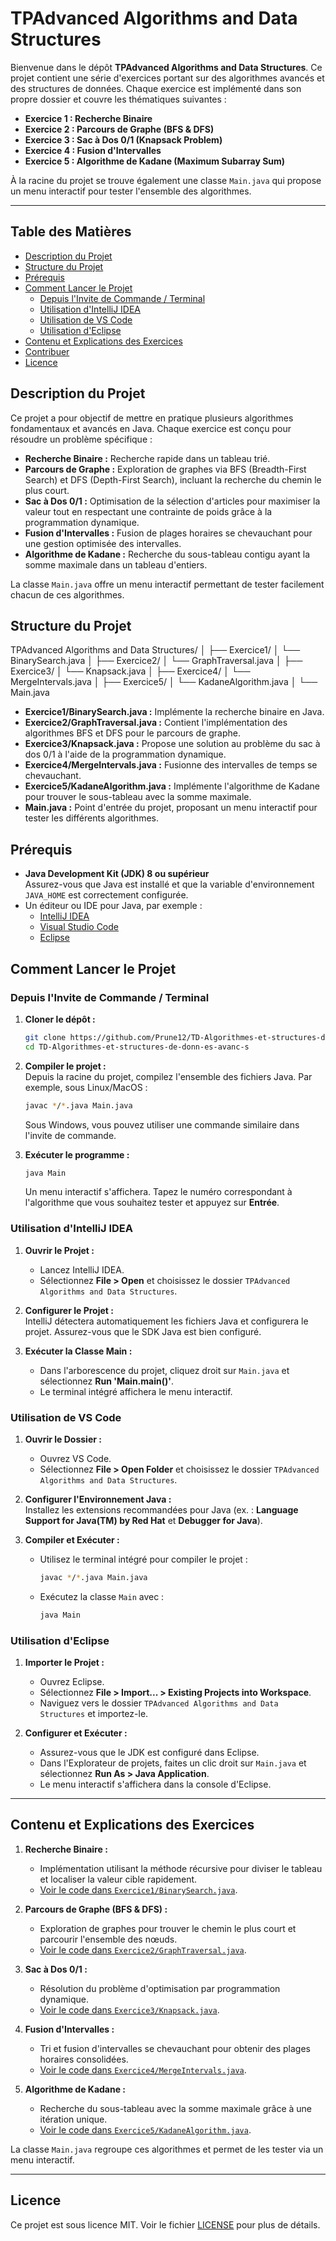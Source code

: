 

# TPAdvanced Algorithms and Data Structures

Bienvenue dans le dépôt **TPAdvanced Algorithms and Data Structures**. Ce projet contient une série d'exercices portant sur des algorithmes avancés et des structures de données. Chaque exercice est implémenté dans son propre dossier et couvre les thématiques suivantes :

- **Exercice 1 : Recherche Binaire**
- **Exercice 2 : Parcours de Graphe (BFS & DFS)**
- **Exercice 3 : Sac à Dos 0/1 (Knapsack Problem)**
- **Exercice 4 : Fusion d'Intervalles**
- **Exercice 5 : Algorithme de Kadane (Maximum Subarray Sum)**

À la racine du projet se trouve également une classe `Main.java` qui propose un menu interactif pour tester l'ensemble des algorithmes.

---

## Table des Matières

- [Description du Projet](#description-du-projet)
- [Structure du Projet](#structure-du-projet)
- [Prérequis](#prérequis)
- [Comment Lancer le Projet](#comment-lancer-le-projet)
  - [Depuis l'Invite de Commande / Terminal](#depuis-linvite-de-commande--terminal)
  - [Utilisation d'IntelliJ IDEA](#utilisation-dintellij-idea)
  - [Utilisation de VS Code](#utilisation-de-vs-code)
  - [Utilisation d'Eclipse](#utilisation-de-eclipse)
- [Contenu et Explications des Exercices](#contenu-et-explications-des-exercices)
- [Contribuer](#contribuer)
- [Licence](#licence)



## Description du Projet

Ce projet a pour objectif de mettre en pratique plusieurs algorithmes fondamentaux et avancés en Java. Chaque exercice est conçu pour résoudre un problème spécifique :

- **Recherche Binaire :** Recherche rapide dans un tableau trié.
- **Parcours de Graphe :** Exploration de graphes via BFS (Breadth-First Search) et DFS (Depth-First Search), incluant la recherche du chemin le plus court.
- **Sac à Dos 0/1 :** Optimisation de la sélection d'articles pour maximiser la valeur tout en respectant une contrainte de poids grâce à la programmation dynamique.
- **Fusion d'Intervalles :** Fusion de plages horaires se chevauchant pour une gestion optimisée des intervalles.
- **Algorithme de Kadane :** Recherche du sous-tableau contigu ayant la somme maximale dans un tableau d'entiers.

La classe `Main.java` offre un menu interactif permettant de tester facilement chacun de ces algorithmes.



## Structure du Projet


TPAdvanced Algorithms and Data Structures/
│
├── Exercice1/
│   └── BinarySearch.java
│
├── Exercice2/
│   └── GraphTraversal.java
│
├── Exercice3/
│   └── Knapsack.java
│
├── Exercice4/
│   └── MergeIntervals.java
│
├── Exercice5/
│   └── KadaneAlgorithm.java
│
└── Main.java


- **Exercice1/BinarySearch.java :** Implémente la recherche binaire en Java.
- **Exercice2/GraphTraversal.java :** Contient l'implémentation des algorithmes BFS et DFS pour le parcours de graphe.
- **Exercice3/Knapsack.java :** Propose une solution au problème du sac à dos 0/1 à l'aide de la programmation dynamique.
- **Exercice4/MergeIntervals.java :** Fusionne des intervalles de temps se chevauchant.
- **Exercice5/KadaneAlgorithm.java :** Implémente l'algorithme de Kadane pour trouver le sous-tableau avec la somme maximale.
- **Main.java :** Point d'entrée du projet, proposant un menu interactif pour tester les différents algorithmes.



## Prérequis

- **Java Development Kit (JDK) 8 ou supérieur**  
  Assurez-vous que Java est installé et que la variable d'environnement `JAVA_HOME` est correctement configurée.
- Un éditeur ou IDE pour Java, par exemple :
  - [IntelliJ IDEA](https://www.jetbrains.com/idea/)
  - [Visual Studio Code](https://code.visualstudio.com/)
  - [Eclipse](https://www.eclipse.org/)



## Comment Lancer le Projet

### Depuis l'Invite de Commande / Terminal

1. **Cloner le dépôt :**
   ```bash
   git clone https://github.com/Prune12/TD-Algorithmes-et-structures-de-donn-es-avanc-s.git
   cd TD-Algorithmes-et-structures-de-donn-es-avanc-s
   ```

2. **Compiler le projet :**  
   Depuis la racine du projet, compilez l'ensemble des fichiers Java. Par exemple, sous Linux/MacOS :
   ```bash
   javac */*.java Main.java
   ```
   Sous Windows, vous pouvez utiliser une commande similaire dans l'invite de commande.

3. **Exécuter le programme :**
   ```bash
   java Main
   ```

   Un menu interactif s'affichera. Tapez le numéro correspondant à l'algorithme que vous souhaitez tester et appuyez sur **Entrée**.

### Utilisation d'IntelliJ IDEA

1. **Ouvrir le Projet :**
    - Lancez IntelliJ IDEA.
    - Sélectionnez **File > Open** et choisissez le dossier `TPAdvanced Algorithms and Data Structures`.

2. **Configurer le Projet :**  
   IntelliJ détectera automatiquement les fichiers Java et configurera le projet. Assurez-vous que le SDK Java est bien configuré.

3. **Exécuter la Classe Main :**
    - Dans l'arborescence du projet, cliquez droit sur `Main.java` et sélectionnez **Run 'Main.main()'**.
    - Le terminal intégré affichera le menu interactif.

### Utilisation de VS Code

1. **Ouvrir le Dossier :**
    - Ouvrez VS Code.
    - Sélectionnez **File > Open Folder** et choisissez le dossier `TPAdvanced Algorithms and Data Structures`.

2. **Configurer l'Environnement Java :**  
   Installez les extensions recommandées pour Java (ex. : **Language Support for Java(TM) by Red Hat** et **Debugger for Java**).

3. **Compiler et Exécuter :**
    - Utilisez le terminal intégré pour compiler le projet :
      ```bash
      javac */*.java Main.java
      ```
    - Exécutez la classe `Main` avec :
      ```bash
      java Main
      ```

### Utilisation d'Eclipse

1. **Importer le Projet :**
    - Ouvrez Eclipse.
    - Sélectionnez **File > Import... > Existing Projects into Workspace**.
    - Naviguez vers le dossier `TPAdvanced Algorithms and Data Structures` et importez-le.

2. **Configurer et Exécuter :**
    - Assurez-vous que le JDK est configuré dans Eclipse.
    - Dans l'Explorateur de projets, faites un clic droit sur `Main.java` et sélectionnez **Run As > Java Application**.
    - Le menu interactif s'affichera dans la console d'Eclipse.

---

## Contenu et Explications des Exercices

1. **Recherche Binaire :**
    - Implémentation utilisant la méthode récursive pour diviser le tableau et localiser la valeur cible rapidement.
    - [Voir le code dans `Exercice1/BinarySearch.java`](Exercice1/BinarySearch.java).

2. **Parcours de Graphe (BFS & DFS) :**
    - Exploration de graphes pour trouver le chemin le plus court et parcourir l'ensemble des nœuds.
    - [Voir le code dans `Exercice2/GraphTraversal.java`](Exercice2/GraphTraversal.java).

3. **Sac à Dos 0/1 :**
    - Résolution du problème d'optimisation par programmation dynamique.
    - [Voir le code dans `Exercice3/Knapsack.java`](Exercice3/Knapsack.java).

4. **Fusion d'Intervalles :**
    - Tri et fusion d'intervalles se chevauchant pour obtenir des plages horaires consolidées.
    - [Voir le code dans `Exercice4/MergeIntervals.java`](Exercice4/MergeIntervals.java).

5. **Algorithme de Kadane :**
    - Recherche du sous-tableau avec la somme maximale grâce à une itération unique.
    - [Voir le code dans `Exercice5/KadaneAlgorithm.java`](Exercice5/KadaneAlgorithm.java).

La classe `Main.java` regroupe ces algorithmes et permet de les tester via un menu interactif.

---


## Licence

Ce projet est sous licence MIT. Voir le fichier [LICENSE](LICENSE) pour plus de détails.
